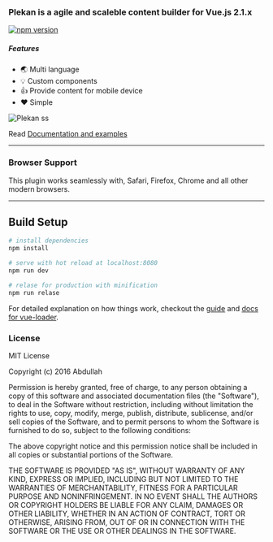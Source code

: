 ### Plekan is a agile and scaleble content builder for Vue.js 2.1.x

[![npm version](https://badge.fury.io/js/plekan.svg)](https://badge.fury.io/js/plekan)

##### Features

* 🌏  Multi language
* 💡  Custom components
* 👍  Provide content for mobile device
* ❤   Simple

![Plekan ss](https://cdn.rawgit.com/abdullah/plekan/master/docfile/plekanss.png)


Read [Documentation and examples](https://github.com/abdullah/plekan/wiki)

---

### Browser Support

This plugin works seamlessly with, Safari, Firefox, Chrome and all other modern browsers.

---

## Build Setup

``` bash
# install dependencies
npm install

# serve with hot reload at localhost:8080
npm run dev

# relase for production with minification
npm run relase

```

For detailed explanation on how things work, checkout the [guide](http://vuejs-templates.github.io/webpack/) and [docs for vue-loader](http://vuejs.github.io/vue-loader).

### License

MIT License

Copyright (c) 2016 Abdullah

Permission is hereby granted, free of charge, to any person obtaining a copy
of this software and associated documentation files (the "Software"), to deal
in the Software without restriction, including without limitation the rights
to use, copy, modify, merge, publish, distribute, sublicense, and/or sell
copies of the Software, and to permit persons to whom the Software is
furnished to do so, subject to the following conditions:

The above copyright notice and this permission notice shall be included in all
copies or substantial portions of the Software.

THE SOFTWARE IS PROVIDED "AS IS", WITHOUT WARRANTY OF ANY KIND, EXPRESS OR
IMPLIED, INCLUDING BUT NOT LIMITED TO THE WARRANTIES OF MERCHANTABILITY,
FITNESS FOR A PARTICULAR PURPOSE AND NONINFRINGEMENT. IN NO EVENT SHALL THE
AUTHORS OR COPYRIGHT HOLDERS BE LIABLE FOR ANY CLAIM, DAMAGES OR OTHER
LIABILITY, WHETHER IN AN ACTION OF CONTRACT, TORT OR OTHERWISE, ARISING FROM,
OUT OF OR IN CONNECTION WITH THE SOFTWARE OR THE USE OR OTHER DEALINGS IN THE
SOFTWARE.
